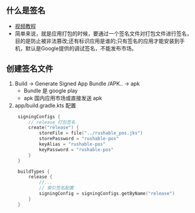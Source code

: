 ## 什么是签名

- [视频教程](https://study.163.com/course/courseLearn.htm?courseId=1213745811#/learn/video?lessonId=1285478316&courseId=1213745811)
- 简单来说，就是应用打包的时候，要通过一个签名文件对打包文件进行签名，目的是防止被非法篡改;还有标识应用是谁的;只有签名的应用才能安装到手机，默认是Google提供的调试签名，不能发布市场。

## 创建签名文件

1. Build -> Generate Signed App Bundle /APK.. -> apk
    - Bundle 是 google play
    - apk 国内应用市场或直接发送 apk
2. app/build.gradle.kts 配置
   ```kotlin
    signingConfigs {
        // release 打包签名
        create("release") {
            storeFile = file("../rushable_pos.jks")
            storePassword = "rushable-pos"
            keyAlias = "rushable-pos"
            keyPassword = "rushable-pos"
        }
    }

    buildTypes {
        release {
            //...
            // 索引签名配置
            signingConfig = signingConfigs.getByName("release")
        }
    }
   ```